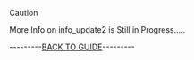 > [!CAUTION]
> More Info on info_update2 is Still in Progress.....

---------[BACK TO GUIDE](https://github.com/ToxicAbsence/Guide/tree/main/Separate%20Illegal%20Guides)---------

